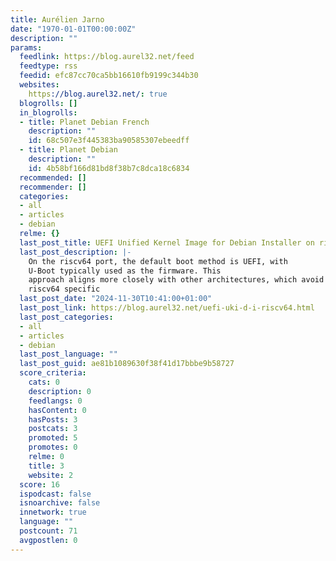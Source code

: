 ```yaml
---
title: Aurélien Jarno
date: "1970-01-01T00:00:00Z"
description: ""
params:
  feedlink: https://blog.aurel32.net/feed
  feedtype: rss
  feedid: efc87cc70ca5bb16610fb9199c344b30
  websites:
    https://blog.aurel32.net/: true
  blogrolls: []
  in_blogrolls:
  - title: Planet Debian French
    description: ""
    id: 68c507e3f445383ba90585307ebeedff
  - title: Planet Debian
    description: ""
    id: 4b58bf166d81bd8f38b7c8dca18c6834
  recommended: []
  recommender: []
  categories:
  - all
  - articles
  - debian
  relme: {}
  last_post_title: UEFI Unified Kernel Image for Debian Installer on riscv64
  last_post_description: |-
    On the riscv64 port, the default boot method is UEFI, with
    U-Boot typically used as the firmware. This
    approach aligns more closely with other architectures, which avoid developping
    riscv64 specific
  last_post_date: "2024-11-30T10:41:00+01:00"
  last_post_link: https://blog.aurel32.net/uefi-uki-d-i-riscv64.html
  last_post_categories:
  - all
  - articles
  - debian
  last_post_language: ""
  last_post_guid: ae81b1089630f38f41d17bbbe9b58727
  score_criteria:
    cats: 0
    description: 0
    feedlangs: 0
    hasContent: 0
    hasPosts: 3
    postcats: 3
    promoted: 5
    promotes: 0
    relme: 0
    title: 3
    website: 2
  score: 16
  ispodcast: false
  isnoarchive: false
  innetwork: true
  language: ""
  postcount: 71
  avgpostlen: 0
---
```

